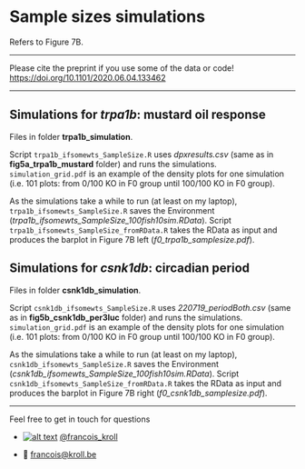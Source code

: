 # Sample sizes simulations

Refers to Figure 7B.

___

Please cite the preprint if you use some of the data or code! <br />
https://doi.org/10.1101/2020.06.04.133462

___

## Simulations for *trpa1b*: mustard oil response

Files in folder **trpa1b_simulation**.

Script `trpa1b_ifsomewts_SampleSize.R` uses *dpxresults.csv* (same as in **fig5a_trpa1b_mustard** folder) and runs the simulations.
`simulation_grid.pdf` is an example of the density plots for one simulation (i.e. 101 plots: from 0/100 KO in F0 group until 100/100 KO in F0 group).

As the simulations take a while to run (at least on my laptop), `trpa1b_ifsomewts_SampleSize.R` saves the Environment (*trpa1b_ifsomewts_SampleSize_100fish10sim.RData*).
Script `trpa1b_ifsomewts_SampleSize_fromRData.R` takes the RData as input and produces the barplot in Figure 7B left (*f0_trpa1b_samplesize.pdf*).

## Simulations for *csnk1db*: circadian period

Files in folder **csnk1db_simulation**.

Script `csnk1db_ifsomewts_SampleSize.R` uses *220719_periodBoth.csv* (same as in **fig5b_csnk1db_per3luc** folder) and runs the simulations.
`simulation_grid.pdf` is an example of the density plots for one simulation (i.e. 101 plots: from 0/100 KO in F0 group until 100/100 KO in F0 group).

As the simulations take a while to run (at least on my laptop), `csnk1db_ifsomewts_SampleSize.R` saves the Environment (*csnk1db_ifsomewts_SampleSize_100fish10sim.RData*).
Script `csnk1db_ifsomewts_SampleSize_fromRData.R` takes the RData as input and produces the barplot in Figure 7B right (*f0_csnk1db_samplesize.pdf*).

---

Feel free to get in touch for questions

  * [![alt text][1.2]][1] [@francois_kroll](https://twitter.com/francois_kroll)

  * :email: francois@kroll.be

<!-- icons with padding -->
[1.1]: http://i.imgur.com/tXSoThF.png (twitter icon with padding)

<!-- icons without padding -->
[1.2]: http://i.imgur.com/wWzX9uB.png (twitter icon without padding)

<!-- links to your social media accounts -->
[1]: https://twitter.com/francois_kroll
